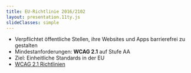 ```yaml
---
title: EU-Richtlinie 2016/2102
layout: presentation.11ty.js
slideClasses: simple
---
```



- Verpflichtet öffentliche Stellen, ihre Websites und Apps barrierefrei zu gestalten
- Mindestanforderungen: **WCAG 2.1** auf Stufe AA
- Ziel: Einheitliche Standards in der EU
- [WCAG 2.1 Richtlinien](https://www.w3.org/TR/WCAG21/)